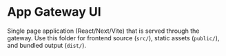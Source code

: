 # App Gateway UI

Single page application (React/Next/Vite) that is served through the gateway. Use this folder for frontend source (`src/`), static assets (`public/`), and bundled output (`dist/`).
